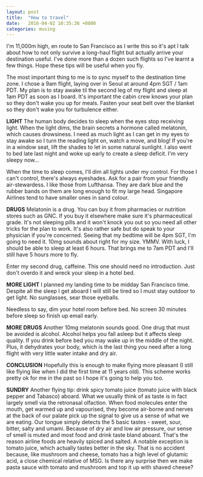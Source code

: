 ```yaml
---
layout: post
title:  "How to travel"
date:   2016-04-02 10:35:36 +0800
categories: musing
---
```

I'm 11,000m high, en route to San Francisco as I write this so it's apt I talk about how to not only survive a long-haul flight but actually arrive your destination useful. I've done more than a dozen such flights so I've learnt a few things. Hope these tips will be useful when you fly.

The most important thing to me is to sync myself to the destination time zone. I chose a 9am flight, laying over in Seoul at around 4pm SGT / 1am PDT. My plan is to stay awake til the second leg of my flight and sleep at 1am PDT as soon as I board. It's important the cabin crew knows your plan so they don't wake you up for meals. Fasten your seat belt over the blanket so they don't wake you for turbulence either.

**LIGHT**
The human body decides to sleep when the eyes stop receiving light. When the light dims, the brain secrets a hormone called melatonin, which causes drowsiness. I need as much light as I can get in my eyes to stay awake so I turn the reading light on, watch a move, and blog! If you're in a window seat, lift the shades to let in some natural sunlight. I also went to bed late last night and woke up early to create a sleep deficit. I'm very sleepy now...

When the time to sleep comes, I'll dim all lights under my control. For those I can't control, there's always eyeshades. Ask for a pair from your friendly air-stewardess. I like those from Lufthansa. They are dark blue and the rubber bands on them are long enough to fit my large head. Singapore Airlines tend to have smaller ones in sand colour.

**DRUGS**
Melatonin is a drug. You can buy it from pharmacies or nutrition stores such as GNC. If you buy it elsewhere make sure it's pharmaceutical grade. It's not sleeping pills and it won't knock you out so you need all other tricks for the plan to work. It's also rather safe but do speak to your physician if you're concerned. Seeing that my bedtime will be 4pm SGT, I'm going to need it. 10mg sounds about right for my size. YMMV. With luck, I should be able to sleep at least 6 hours. That brings me to 7am PDT and I'll still have 5 hours more to fly.

Enter my second drug, caffeine. This one should need no introduction. Just don't overdo it and wreck your sleep in a hotel bed.

**MORE LIGHT**
I planned my landing time to be midday San Francisco time. Despite all the sleep I get aboard I will still be tired so I must stay outdoor to get light. No sunglasses, sear those eyeballs.

Needless to say, dim your hotel room before bed. No screen 30 minutes before sleep so finish up email early.

**MORE DRUGS**
Another 10mg melatonin sounds good. One drug that must be avoided is alcohol. Alcohol helps you fall asleep but it affects sleep quality. If you drink before bed you may wake up in the middle of the night. Plus, it dehydrates your body, which is the last thing you need after a long flight with very little water intake and dry air.

**CONCLUSION**
Hopefully this is enough to make flying more pleasant (I still like flying like when I did the first time at 11 years old). This scheme works pretty ok for me in the past so I hope it's going to help you too.

**SUNDRY**
Another flying tip: drink spicy tomato juice (tomato juice with black pepper and Tabasco) aboard. What we usually think of as taste is in fact largely smell via the retronasal olfaction. When food molecules enter the mouth, get warmed up and vapourised, they become air-borne and nerves at the back of our palate pick up the signal to give us a sense of what we are eating. Our tongue simply detects the 5 basic tastes - sweet, sour, bitter, salty and umami. Because of dry air and low air pressure, our sense of smell is muted and most food and drink taste bland aboard. That's the reason airline foods are heavily spiced and salted. A notable exception is tomato juice, which actually tastes better in the sky. That is no accident because, like mushroom and cheese, tomato has a high level of glutamic acid, a close chemical relative of MSG. Is there any surprise then we make pasta sauce with tomato and mushroom and top it up with shaved cheese?

